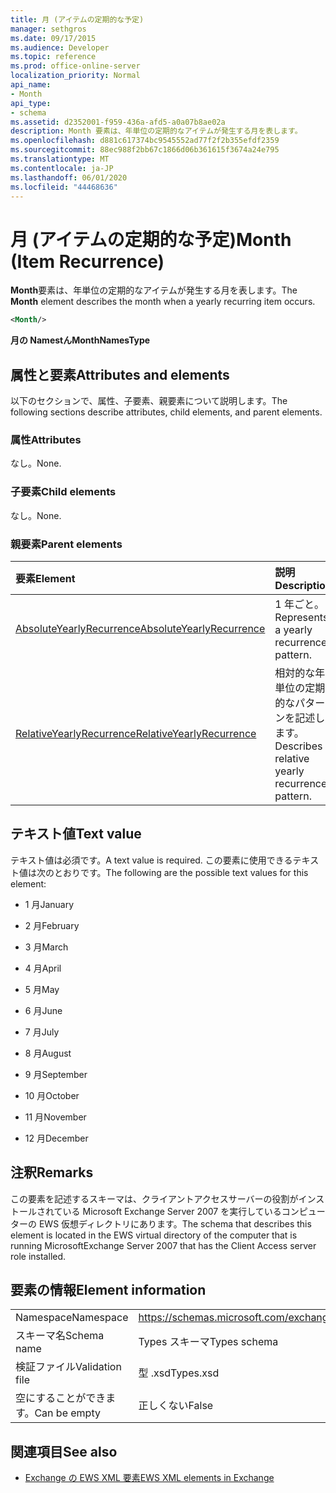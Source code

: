 ```yaml
---
title: 月 (アイテムの定期的な予定)
manager: sethgros
ms.date: 09/17/2015
ms.audience: Developer
ms.topic: reference
ms.prod: office-online-server
localization_priority: Normal
api_name:
- Month
api_type:
- schema
ms.assetid: d2352001-f959-436a-afd5-a0a07b8ae02a
description: Month 要素は、年単位の定期的なアイテムが発生する月を表します。
ms.openlocfilehash: d881c617374bc9545552ad77f2f2b355efdf2359
ms.sourcegitcommit: 88ec988f2bb67c1866d06b361615f3674a24e795
ms.translationtype: MT
ms.contentlocale: ja-JP
ms.lasthandoff: 06/01/2020
ms.locfileid: "44468636"
---
```

# <a name="month-item-recurrence"></a><span data-ttu-id="ca3b5-103">月 (アイテムの定期的な予定)</span><span class="sxs-lookup"><span data-stu-id="ca3b5-103">Month (Item Recurrence)</span></span>

<span data-ttu-id="ca3b5-104">**Month**要素は、年単位の定期的なアイテムが発生する月を表します。</span><span class="sxs-lookup"><span data-stu-id="ca3b5-104">The **Month** element describes the month when a yearly recurring item occurs.</span></span> 
  
```xml
<Month/>
```

 <span data-ttu-id="ca3b5-105">**月の Namestん**</span><span class="sxs-lookup"><span data-stu-id="ca3b5-105">**MonthNamesType**</span></span>
## <a name="attributes-and-elements"></a><span data-ttu-id="ca3b5-106">属性と要素</span><span class="sxs-lookup"><span data-stu-id="ca3b5-106">Attributes and elements</span></span>

<span data-ttu-id="ca3b5-107">以下のセクションで、属性、子要素、親要素について説明します。</span><span class="sxs-lookup"><span data-stu-id="ca3b5-107">The following sections describe attributes, child elements, and parent elements.</span></span>
  
### <a name="attributes"></a><span data-ttu-id="ca3b5-108">属性</span><span class="sxs-lookup"><span data-stu-id="ca3b5-108">Attributes</span></span>

<span data-ttu-id="ca3b5-109">なし。</span><span class="sxs-lookup"><span data-stu-id="ca3b5-109">None.</span></span>
  
### <a name="child-elements"></a><span data-ttu-id="ca3b5-110">子要素</span><span class="sxs-lookup"><span data-stu-id="ca3b5-110">Child elements</span></span>

<span data-ttu-id="ca3b5-111">なし。</span><span class="sxs-lookup"><span data-stu-id="ca3b5-111">None.</span></span>
  
### <a name="parent-elements"></a><span data-ttu-id="ca3b5-112">親要素</span><span class="sxs-lookup"><span data-stu-id="ca3b5-112">Parent elements</span></span>

|<span data-ttu-id="ca3b5-113">**要素**</span><span class="sxs-lookup"><span data-stu-id="ca3b5-113">**Element**</span></span>|<span data-ttu-id="ca3b5-114">**説明**</span><span class="sxs-lookup"><span data-stu-id="ca3b5-114">**Description**</span></span>|
|:-----|:-----|
|[<span data-ttu-id="ca3b5-115">AbsoluteYearlyRecurrence</span><span class="sxs-lookup"><span data-stu-id="ca3b5-115">AbsoluteYearlyRecurrence</span></span>](absoluteyearlyrecurrence.md) <br/> |<span data-ttu-id="ca3b5-116">1 年ごと。</span><span class="sxs-lookup"><span data-stu-id="ca3b5-116">Represents a yearly recurrence pattern.</span></span>  <br/> |
|[<span data-ttu-id="ca3b5-117">RelativeYearlyRecurrence</span><span class="sxs-lookup"><span data-stu-id="ca3b5-117">RelativeYearlyRecurrence</span></span>](relativeyearlyrecurrence.md) <br/> |<span data-ttu-id="ca3b5-118">相対的な年単位の定期的なパターンを記述します。</span><span class="sxs-lookup"><span data-stu-id="ca3b5-118">Describes a relative yearly recurrence pattern.</span></span>  <br/> |
   
## <a name="text-value"></a><span data-ttu-id="ca3b5-119">テキスト値</span><span class="sxs-lookup"><span data-stu-id="ca3b5-119">Text value</span></span>

<span data-ttu-id="ca3b5-120">テキスト値は必須です。</span><span class="sxs-lookup"><span data-stu-id="ca3b5-120">A text value is required.</span></span> <span data-ttu-id="ca3b5-121">この要素に使用できるテキスト値は次のとおりです。</span><span class="sxs-lookup"><span data-stu-id="ca3b5-121">The following are the possible text values for this element:</span></span>
  
- <span data-ttu-id="ca3b5-122">1 月</span><span class="sxs-lookup"><span data-stu-id="ca3b5-122">January</span></span>
    
- <span data-ttu-id="ca3b5-123">2 月</span><span class="sxs-lookup"><span data-stu-id="ca3b5-123">February</span></span>
    
- <span data-ttu-id="ca3b5-124">3 月</span><span class="sxs-lookup"><span data-stu-id="ca3b5-124">March</span></span>
    
- <span data-ttu-id="ca3b5-125">4 月</span><span class="sxs-lookup"><span data-stu-id="ca3b5-125">April</span></span>
    
- <span data-ttu-id="ca3b5-126">5 月</span><span class="sxs-lookup"><span data-stu-id="ca3b5-126">May</span></span>
    
- <span data-ttu-id="ca3b5-127">6 月</span><span class="sxs-lookup"><span data-stu-id="ca3b5-127">June</span></span>
    
- <span data-ttu-id="ca3b5-128">7 月</span><span class="sxs-lookup"><span data-stu-id="ca3b5-128">July</span></span>
    
- <span data-ttu-id="ca3b5-129">8 月</span><span class="sxs-lookup"><span data-stu-id="ca3b5-129">August</span></span>
    
- <span data-ttu-id="ca3b5-130">9 月</span><span class="sxs-lookup"><span data-stu-id="ca3b5-130">September</span></span>
    
- <span data-ttu-id="ca3b5-131">10 月</span><span class="sxs-lookup"><span data-stu-id="ca3b5-131">October</span></span>
    
- <span data-ttu-id="ca3b5-132">11 月</span><span class="sxs-lookup"><span data-stu-id="ca3b5-132">November</span></span>
    
- <span data-ttu-id="ca3b5-133">12 月</span><span class="sxs-lookup"><span data-stu-id="ca3b5-133">December</span></span>
    
## <a name="remarks"></a><span data-ttu-id="ca3b5-134">注釈</span><span class="sxs-lookup"><span data-stu-id="ca3b5-134">Remarks</span></span>

<span data-ttu-id="ca3b5-135">この要素を記述するスキーマは、クライアントアクセスサーバーの役割がインストールされている Microsoft Exchange Server 2007 を実行しているコンピューターの EWS 仮想ディレクトリにあります。</span><span class="sxs-lookup"><span data-stu-id="ca3b5-135">The schema that describes this element is located in the EWS virtual directory of the computer that is running MicrosoftExchange Server 2007 that has the Client Access server role installed.</span></span>
  
## <a name="element-information"></a><span data-ttu-id="ca3b5-136">要素の情報</span><span class="sxs-lookup"><span data-stu-id="ca3b5-136">Element information</span></span>

|||
|:-----|:-----|
|<span data-ttu-id="ca3b5-137">Namespace</span><span class="sxs-lookup"><span data-stu-id="ca3b5-137">Namespace</span></span>  <br/> |https://schemas.microsoft.com/exchange/services/2006/types  <br/> |
|<span data-ttu-id="ca3b5-138">スキーマ名</span><span class="sxs-lookup"><span data-stu-id="ca3b5-138">Schema name</span></span>  <br/> |<span data-ttu-id="ca3b5-139">Types スキーマ</span><span class="sxs-lookup"><span data-stu-id="ca3b5-139">Types schema</span></span>  <br/> |
|<span data-ttu-id="ca3b5-140">検証ファイル</span><span class="sxs-lookup"><span data-stu-id="ca3b5-140">Validation file</span></span>  <br/> |<span data-ttu-id="ca3b5-141">型 .xsd</span><span class="sxs-lookup"><span data-stu-id="ca3b5-141">Types.xsd</span></span>  <br/> |
|<span data-ttu-id="ca3b5-142">空にすることができます。</span><span class="sxs-lookup"><span data-stu-id="ca3b5-142">Can be empty</span></span>  <br/> |<span data-ttu-id="ca3b5-143">正しくない</span><span class="sxs-lookup"><span data-stu-id="ca3b5-143">False</span></span>  <br/> |
   
## <a name="see-also"></a><span data-ttu-id="ca3b5-144">関連項目</span><span class="sxs-lookup"><span data-stu-id="ca3b5-144">See also</span></span>



- [<span data-ttu-id="ca3b5-145">Exchange の EWS XML 要素</span><span class="sxs-lookup"><span data-stu-id="ca3b5-145">EWS XML elements in Exchange</span></span>](ews-xml-elements-in-exchange.md)

